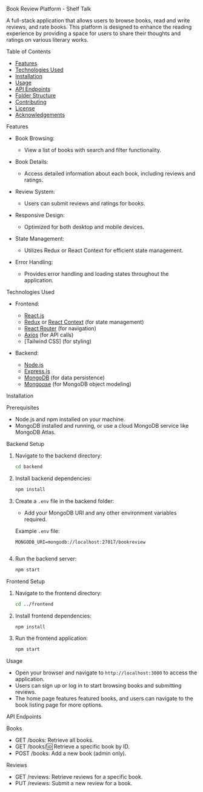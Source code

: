  Book Review Platform - Shelf Talk

A full-stack application that allows users to browse books, read and write reviews, and rate books. This platform is designed to enhance the reading experience by providing a space for users to share their thoughts and ratings on various literary works.

Table of Contents

- [Features](#features)
- [Technologies Used](#technologies-used)
- [Installation](#installation)
- [Usage](#usage)
- [API Endpoints](#api-endpoints)
- [Folder Structure](#folder-structure)
- [Contributing](#contributing)
- [License](#license)
- [Acknowledgements](#acknowledgements)

Features
  
- Book Browsing: 
  - View a list of books with search and filter functionality.
  
- Book Details: 
  - Access detailed information about each book, including reviews and ratings.
  
- Review System: 
  - Users can submit reviews and ratings for books.
  
- Responsive Design: 
  - Optimized for both desktop and mobile devices.
  
- State Management: 
  - Utilizes Redux or React Context for efficient state management.
  
- Error Handling: 
  - Provides error handling and loading states throughout the application.

 Technologies Used

- Frontend: 
  - [React.js](https://reactjs.org/)
  - [Redux](https://redux.js.org/) or [React Context](https://reactjs.org/docs/context.html) (for state management)
  - [React Router](https://reactrouter.com/) (for navigation)
  - [Axios](https://axios-http.com/) (for API calls)
  - [Tailwind CSS] (for styling)

- Backend:
  - [Node.js](https://nodejs.org/)
  - [Express.js](https://expressjs.com/)
  - [MongoDB](https://www.mongodb.com/) (for data persistence)
  - [Mongoose](https://mongoosejs.com/) (for MongoDB object modeling)

 Installation

 Prerequisites

- Node.js and npm installed on your machine.
- MongoDB installed and running, or use a cloud MongoDB service like MongoDB Atlas.

Backend Setup

1. Navigate to the backend directory:
   ```bash
   cd backend
   ```

2. Install backend dependencies:
   ```bash
   npm install
   ```

3. Create a `.env` file in the backend folder:
   - Add your MongoDB URI and any other environment variables required.

   Example `.env` file:
   ```plaintext
   MONGODB_URI=mongodb://localhost:27017/bookreview
 
   ```

4. Run the backend server:
   ```bash
   npm start
   ```

 Frontend Setup

1. Navigate to the frontend directory:
   ```bash
   cd ../frontend
   ```

2. Install frontend dependencies:
   ```bash
   npm install
   ```

3. Run the frontend application:
   ```bash
   npm start
   ```

 Usage

- Open your browser and navigate to `http://localhost:3000` to access the application.
- Users can sign up or log in to start browsing books and submitting reviews.
- The home page features featured books, and users can navigate to the book listing page for more options.

API Endpoints

 Books
- GET /books: Retrieve all books.
- GET /books/:id: Retrieve a specific book by ID.
- POST /books: Add a new book (admin only).

 Reviews
- GET /reviews: Retrieve reviews for a specific book.
- PUT /reviews: Submit a new review for a book.




